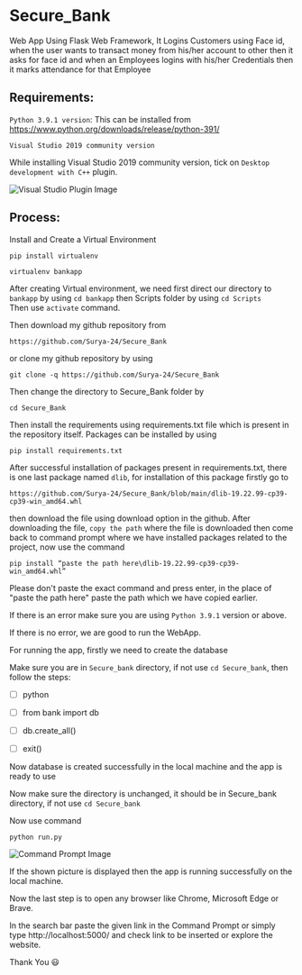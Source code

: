 # Secure_Bank
Web App Using Flask Web Framework, It Logins Customers using Face id, when the user wants to transact money from his/her account to other then it asks for face id and when an Employees logins with his/her Credentials then it marks attendance for that Employee

## Requirements: 

```Python 3.9.1 version```: This can be installed from https://www.python.org/downloads/release/python-391/ 

```Visual Studio 2019 community version ```

While installing Visual Studio 2019 community version, tick on ```Desktop development with C++``` plugin. 

![Visual Studio Plugin Image](https://github.com/Surya-24/images_for_readme_files/blob/main/visual_studio_plugin.png?raw=true)

## Process:

Install and Create a Virtual Environment 

```
pip install virtualenv
```

```
virtualenv bankapp
```

After creating Virtual environment, we need first direct our directory to ```bankapp``` by using ```cd bankapp``` then Scripts folder by using ```cd Scripts```  
Then use ```activate``` command.

Then download my github repository from 
```
https://github.com/Surya-24/Secure_Bank
``` 
or clone my github repository by using
```
git clone -q https://github.com/Surya-24/Secure_Bank
``` 

Then change the directory to Secure_Bank folder by 
```
cd Secure_Bank
``` 

Then install the requirements using requirements.txt file which is present in the repository itself. Packages can be installed by using                             
 
```
pip install requirements.txt
```

After successful installation of packages present in requirements.txt, there is one last package named ```dlib```, for installation of this package firstly go to 
``` 
https://github.com/Surya-24/Secure_Bank/blob/main/dlib-19.22.99-cp39-cp39-win_amd64.whl
``` 

then download the file using download option in the github. After downloading the file, ```copy the path``` where the file is  downloaded then come back to command prompt where we have installed packages related to the project, now use the command     
```
pip install “paste the path here\dlib-19.22.99-cp39-cp39-win_amd64.whl” 
```
Please don't paste the exact command and press enter, in the place of "paste the path here" paste the path which we have copied earlier.

If there is an error make sure you are using ```Python 3.9.1``` version or above. 

If there is no error, we are good to run the WebApp. 

For running the app, firstly we need to create the database 

Make sure you are in ```Secure_bank``` directory, if not use ```cd Secure_bank```, then follow the steps:  
- [ ] python
- [ ] from bank import db 
- [ ] db.create_all() 
- [ ] exit() 



Now database is created successfully in the local machine and the app is ready to use 

Now make sure the directory is unchanged, it should be in Secure_bank directory, if not use ```cd Secure_bank``` 

Now use command 
```
python run.py 
```
 ![Command Prompt Image](https://github.com/Surya-24/images_for_readme_files/blob/main/cmd%20pic.png?raw=true)

If the shown picture is displayed then the app is running successfully on the local machine. 

Now the last step is to open any browser like Chrome, Microsoft Edge or Brave. 

In the search bar paste the given link in the Command Prompt or simply type http://localhost:5000/ and check link to be inserted or explore the website. 

Thank You 😃


